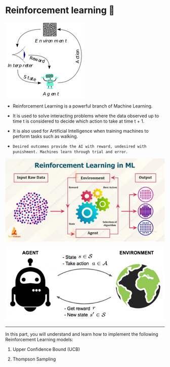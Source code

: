# Reinforcement learning 🤖

![reinfo](../images/06_reinforcement_learning/reinfo.png)

- Reinforcement Learning is a powerful branch of Machine Learning.

- It is used to solve interacting problems where the data observed up to time t is considered to decide which action to take at time t + 1.

- It is also used for Artificial Intelligence when training machines to perform tasks such as walking.

- `Desired outcomes provide the AI with reward, undesired with punishment. Machines learn through trial and error`.

![reinfo1](../images/06_reinforcement_learning/Reinforcement-Learning.webp)

![rein](../images/06_reinforcement_learning/Reinforcement-learning-real-world-example.png)

---

In this part, you will understand and learn how to implement the following Reinforcement Learning models:

1. Upper Confidence Bound (UCB)

2. Thompson Sampling
